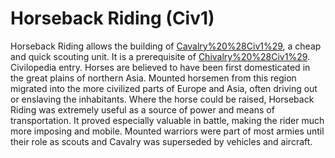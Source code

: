# Horseback Riding (Civ1)

Horseback Riding allows the building of [Cavalry%20%28Civ1%29](cavalry), a cheap and quick scouting unit.
It is a prerequisite of [Chivalry%20%28Civ1%29](chivalry).
Civilopedia entry.
Horses are believed to have been first domesticated in the great plains of northern Asia. Mounted horsemen from this region migrated into the more civilized parts of Europe and Asia, often driving out or enslaving the inhabitants. Where the horse could be raised, Horseback Riding was extremely useful as a source of power and means of transportation. It proved especially valuable in battle, making the rider much more imposing and mobile. Mounted warriors were part of most armies until their role as scouts and Cavalry was superseded by vehicles and aircraft.